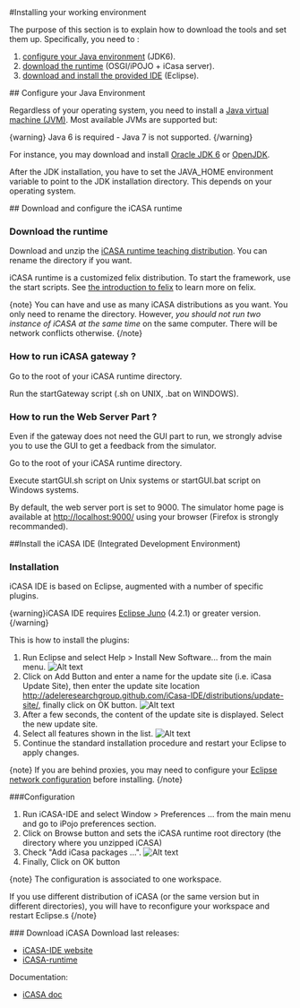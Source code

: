 

<article  markdown="1">


<section  markdown="1">
#Installing your working environment

The purpose of this section is to explain how to download the tools and set them up. 
Specifically, you need to :

1. [configure your Java environment](/article/general/download#java) (JDK6).
2. [download the runtime](/article/general/download#runtime) (OSGI/iPOJO + iCasa server).
3. [download and install the provided IDE](/article/general/download#ide) (Eclipse).

</section>

<section id = "java"  markdown="1">
## Configure your Java Environment

Regardless of your operating system, you need to install a [Java virtual machine (JVM)](http://en.wikipedia.org/wiki/Java_virtual_machine). Most available JVMs are supported but:

{warning}
Java 6 is required - Java 7 is not supported.
{/warning}

For instance, you may download and install [Oracle JDK 6](http://www.oracle.com/technetwork/java/javase/downloads/index.html) or [OpenJDK](http://openjdk.java.net/).

After the JDK installation, you have to set the JAVA_HOME environment variable to point to the JDK installation directory. This depends on your operating system. 

</section>

<section id="runtime"  markdown="1"/>
## Download and configure the iCASA runtime


### Download the runtime

Download and unzip the [iCASA runtime teaching distribution](http://adeleresearchgroup.github.io/iCasa-Simulator/1.1.1/). You can rename the directory if you want.

iCASA runtime is a customized felix distribution. To start the framework, use the start scripts. See [the introduction to felix](/article/for-beginners/intro-felix) to learn more on felix.

{note}
You can have and use as many iCASA distributions as you want. You only need to rename the directory.
However, *you should not run two instance of iCASA at the same time* on the same computer. There will be network conflicts otherwise.
{/note}


### How to run iCASA gateway ?

Go to the root of your iCASA runtime directory.

Run the startGateway script (.sh on UNIX, .bat on WINDOWS).

### How to run the Web Server Part ?

Even if the gateway does not need the GUI part to run, we strongly advise you to use the GUI to get a feedback from the simulator.

Go to the root of your iCASA runtime directory.

Execute startGUI.sh script on Unix systems or startGUI.bat script on Windows systems.

By default, the web server port is set to 9000. The simulator home page is available at <http://localhost:9000/> using your browser (Firefox is strongly recommanded).

</section>

<section id="ide"  markdown="1"/>
##Install the iCASA IDE (Integrated Development Environment)

### Installation
iCASA IDE is based on Eclipse, augmented with a number of specific plugins. 

{warning}iCASA IDE requires [Eclipse Juno](http://www.eclipse.org/downloads/) (4.2.1) or greater version.{/warning}

This is how to install the plugins:

1. Run Eclipse and select Help > Install New Software... from the main menu.
![Alt text](img/downloads/download-ide1.png)
2. Click on Add Button and enter a name for the update site (i.e. iCasa Update Site), then enter the update site location http://adeleresearchgroup.github.com/iCasa-IDE/distributions/update-site/, finally click on OK button.
![Alt text](img/downloads/download-ide2.png)
3. After a few seconds, the content of the update site is displayed. Select the new update site.
4. Select all features shown in the list.
![Alt text](img/downloads/download-ide3.png)
5. Continue the standard installation procedure and restart your Eclipse to apply changes.

{note}
If you are behind proxies, you may need to configure your [Eclipse network configuration](http://help.eclipse.org/juno/index.jsp?topic=%2Forg.eclipse.platform.doc.user%2Freference%2Fref-net-preferences.htm) before installing.
{/note}

###Configuration

1. Run iCASA-IDE and select Window > Preferences ... from the main menu and go to iPojo preferences section.
2. Click on Browse button and sets the iCASA runtime root directory (the directory where you unzipped iCASA)
3. Check "Add iCasa packages ...".
![Alt text](img/downloads/download-icasa1.png)
4. Finally, Click on OK button

{note}
The configuration is associated to one workspace. 

If you use different distribution of iCASA (or the same version but in different directories), you will have to reconfigure your workspace and restart Eclipse.s
{/note}

</section>

</article>

<aside  markdown="1">
### Download iCASA 
Download last releases:

+ [iCASA-IDE website](http://adeleresearchgroup.github.com/iCasa-IDE/distributions/update-site/)
+ [iCASA-runtime](http://adeleresearchgroup.github.io/iCasa-Simulator/1.1.1/)

Documentation:

+ [iCASA doc](http://adeleresearchgroup.github.io/iCasa-Simulator/1.1.0/index.html) 

</aside>
